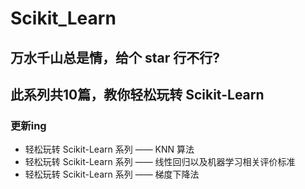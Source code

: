 # Scikit_Learn

## 万水千山总是情，给个 star 行不行?
## 此系列共10篇，教你轻松玩转 Scikit-Learn 

### 更新ing

- 轻松玩转 Scikit-Learn 系列 —— KNN 算法 
- 轻松玩转 Scikit-Learn 系列 —— 线性回归以及机器学习相关评价标准
- 轻松玩转 Scikit-Learn 系列 —— 梯度下降法
